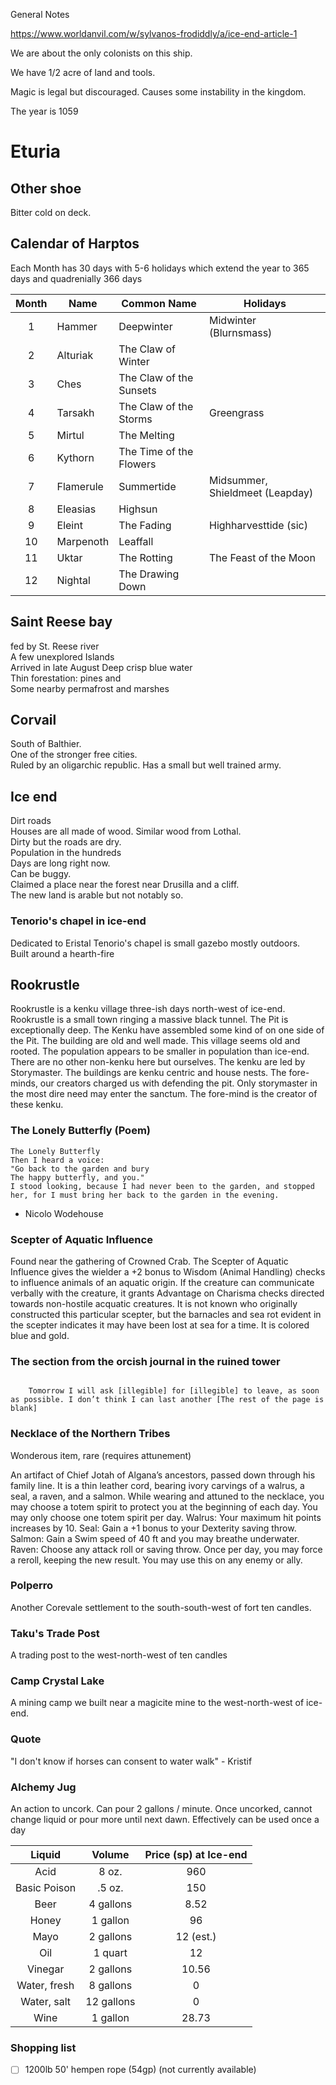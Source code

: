General Notes

https://www.worldanvil.com/w/sylvanos-frodiddly/a/ice-end-article-1

We are about the only colonists on this ship.

We have 1/2 acre of land and tools.

Magic is legal but discouraged. Causes some instability in the kingdom.

The year is 1059

# Eturia
## Other shoe
 Bitter cold on deck.

## Calendar of Harptos

Each Month has 30 days with 5-6 holidays which extend the year to 365 days and quadrenially 366 days

| Month | Name      | Common Name | Holidays |
|:-----:| --------- | ----------- | -------- |
| 1	    | Hammer    | Deepwinter 				| Midwinter (Blurnsmass)			|
| 2     | Alturiak  | The Claw of Winter 		| 									|
| 3     | Ches      | The Claw of the Sunsets 	| 									|
| 4     | Tarsakh   | The Claw of the Storms 	| Greengrass 						|
| 5     | Mirtul    | The Melting 				| 									|
| 6     | Kythorn   | The Time of the Flowers 	| 									|
| 7     | Flamerule | Summertide 				| Midsummer, Shieldmeet (Leapday) 	|
| 8     | Eleasias  | Highsun 					| 									|
| 9     | Eleint    | The Fading 				| Highharvesttide (sic) 			|
| 10    | Marpenoth | Leaffall 					| 									|
| 11    | Uktar     | The Rotting 				| The Feast of the Moon 			|
| 12    | Nightal   | The Drawing Down 			| 									|


## Saint Reese bay  
 fed by St. Reese river  
 A few unexplored Islands   
 Arrived in late August
 Deep crisp blue water  
 Thin forestation: pines and   
 Some nearby permafrost and marshes

## Corvail
 South of Balthier.  
 One of the stronger free cities.    
 Ruled by an oligarchic republic.
 Has a small but well trained army.  

## Ice end
 Dirt roads  
 Houses are all made of wood. Similar wood from Lothal.  
 Dirty but the roads are dry.  
 Population in the hundreds  
 Days are long right now.  
 Can be buggy.  
 Claimed a place near the forest near Drusilla and a cliff.  
 The new land is arable but not notably so.  

### Tenorio's chapel in ice-end
  Dedicated to Eristal
  Tenorio's chapel is small gazebo mostly outdoors.  
  Built around a hearth-fire  

## Rookrustle
Rookrustle is a kenku village three-ish days north-west of ice-end.  
Rookrustle is a small town ringing a massive black tunnel. The Pit is exceptionally
deep. The Kenku have assembled some kind of on one side of the Pit.
The building are old and well made. This village seems old and rooted.
The population appears to be smaller in population than ice-end.
There are no other non-kenku here but ourselves. The kenku are led by Storymaster.
The buildings are kenku centric and house nests.
The fore-minds, our creators charged us with defending the pit. Only storymaster
in the most dire need may enter the sanctum. The fore-mind is the creator of these
kenku.



### The Lonely Butterfly (Poem)
```
The Lonely Butterfly  
Then I heard a voice:  
"Go back to the garden and bury  
The happy butterfly, and you."  
I stood looking, because I had never been to the garden, and stopped  
her, for I must bring her back to the garden in the evening.
```
- Nicolo Wodehouse


### Scepter of Aquatic Influence
 Found near the gathering of Crowned Crab. The Scepter of Aquatic Influence gives the wielder a +2 bonus to Wisdom (Animal Handling) checks to influence animals of an aquatic origin. If the creature can communicate verbally with the creature, it grants Advantage on Charisma checks directed towards non-hostile acquatic creatures. It is not known who originally constructed this particular scepter, but the barnacles and sea rot evident in the scepter indicates it may have been lost at sea for a time. It is colored blue and gold.

### The section from the orcish journal in the ruined tower
```[...] dreams at night. A horrible face, yelling and screaming through a mouth full of blood. My blood. I feel weaker and [illegible] every night. Korlash says I look paler every day.

	Tomorrow I will ask [illegible] for [illegible] to leave, as soon as possible. I don’t think I can last another [The rest of the page is blank]
  ```

### Necklace of the Northern Tribes
Wonderous item, rare (requires attunement)

An artifact of Chief Jotah of Algana’s ancestors, passed down through his family line. It is a thin leather cord, bearing ivory carvings of a walrus, a seal, a raven, and a salmon. While wearing and attuned to the necklace, you may choose a totem spirit to protect you at the beginning of each day. You may only choose one totem spirit per day.
Walrus: Your maximum hit points increases by 10.
Seal: Gain a +1 bonus to your Dexterity saving throw.
Salmon: Gain a Swim speed of 40 ft and you may breathe underwater.
Raven: Choose any attack roll or saving throw. Once per day, you may force a reroll, keeping the new result. You may use this on any enemy or ally.


### Polperro
Another Corevale settlement to the south-south-west of fort ten candles.

### Taku's Trade Post
A trading post to the west-north-west of ten candles

### Camp Crystal Lake
A mining camp we built near a magicite mine to the west-north-west of ice-end.

### Quote
"I don't know if horses can consent to water walk" - Kristif


### Alchemy Jug
An action to uncork. Can pour 2 gallons / minute. Once uncorked, cannot change
liquid or pour more until next dawn. Effectively can be used once a day

| Liquid 		| Volume   	| Price (sp) at Ice-end 	|
|:-------------:|:---------:|:-------------------------:|
| Acid 			| 8 oz. 	| 960						|
| Basic Poison 	| .5 oz.	| 150 						|
| Beer 			| 4 gallons	| 8.52  					|
| Honey 		| 1 gallon	| 96	 					|
| Mayo 			| 2 gallons	| 12 (est.)					|
| Oil 			| 1 quart	| 12 	 					|
| Vinegar 		| 2 gallons	| 10.56  					|
| Water, fresh 	| 8 gallons	| 0							|
| Water, salt 	| 12 gallons| 0							|
| Wine 			| 1 gallon	| 28.73 					|

### Shopping list
- [ ] 1200lb 50' hempen rope (54gp) (not currently available)
